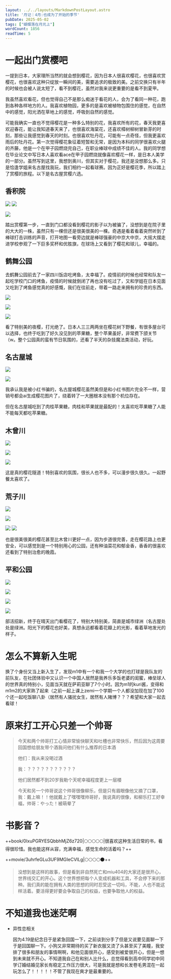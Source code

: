 ```yaml
---
layout: ../../layouts/MarkdownPostLayout.astro
title: '月记｜4月:也成为了开始的季节'
pubDate: 2025-05-02
tags: ["蝴蝶落在月光上"]
wordCount: 1856
readTime: 5
---
```

# 一起出门赏樱吧

一提到日本，大家理所当然的就会想到樱花，因为日本人很喜欢樱花，也很喜欢赏樱花，也很喜欢这种只绽放一瞬间的美，需要追求的极致的美。之前交换只有半年的时候也会被人说太短了，看不到樱花，虽然对我来说更重要的是看不到夏甲。

我虽然喜欢看花，但也觉得自己不是那么痴迷于看花的人，会为了看同一种花，跑到各种各样地方的人。我喜欢植物园，更多的是喜欢被植物包围住的感觉，在自然中的感觉，阳光洒在草地上的感觉，呼吸到自然的感觉。

可能我确实一直也不觉得樱花是一种多么特别的花，我喜欢所有的花，春天我更喜欢迎春花，能让我知道春天来了，也很喜欢海棠花，还喜欢樟树柳树冒新芽的时刻，那些让我感觉到春天的时刻。也很喜欢牡丹花，可能有一点奇怪，但我更喜欢雨后的牡丹花。第一次觉得樱花象征着短暂和无常，是因为本科的同学很喜欢火腿的齐藤，他是一个在甲子园燃烧完自己，在职业棒球中成绩不佳的人。我的同学想在毕业论文中写日本人喜欢看ace在甲子园燃烧就像喜欢樱花一样，是日本人美学的一部分。虽然写到这里，我想到奥川，但其实对于樱花，我还是没想那么多。只是恰逢学姐来名古屋找我玩，我们相约一起看球赛。因为正好是樱花季，所以踏上了赏樱的旅程。以下是名古屋赏樱六选。

## 香积院

<div class="image-group">
  <img src="https://ramenmedia.missy.eu.org/media_attachments/files/114/291/034/290/765/692/original/e223ed60f5bb5d7e.jpeg" />
  <img src="https://ramenmedia.missy.eu.org/media_attachments/files/114/291/034/407/081/586/original/4643d7032a7b16d9.jpeg" />
</div>

![](https://ramenmedia.missy.eu.org/media_attachments/files/114/291/034/412/950/585/original/fd38e6e0aef9676d.jpeg)

踏出赏樱第一步，一直到门口都没看到樱花的影子以为被骗了，没想到是在院子里的大大的一株，虽然只有一棵但还是很美很美的一棵。奇遇是看着看着突然听到了棒球打击训练的声音，打开地图一看旁边就是棒球强豪的中京大中京，大摇大摆走进学校参观了一下巨多奖杯和优胜旗，在球场上又看到了樱花和球儿，幸福的。

## 鹤舞公园

去鹤舞公园前去了一家四川饭店吃烤鱼，太幸福了。疫情前的时候也经常和队友一起吃学校门口的烤鱼，疫情的时候就倒闭了再也没有吃过了，又和学姐在日本见面又吃到了烤鱼感觉真的好感慨，我们在往前走，带着一路走来拥有的珍贵的东西。

![](https://ramenmedia.missy.eu.org/media_attachments/files/114/291/026/421/751/535/original/11fed7691e3571ac.jpeg)

![](https://ramenmedia.missy.eu.org/media_attachments/files/114/291/026/564/849/401/original/dc9394eb69e0fd86.jpeg)

![](https://ramenmedia.missy.eu.org/media_attachments/files/114/291/026/556/075/838/original/d00bc6f90d46e28e.jpeg)

看了特别美的夜樱，打光绝了。日本人三三两两坐在樱花树下野餐，有很多屋台可以选择，也终于吃到了好久没见到的苹果糖，整个苹果虽好，非常费下颌关节（w。整个公园真的蛮有节日氛围的，还看了半天的杂技魔法类活动，好玩。

## 名古屋城

![](https://ramenmedia.missy.eu.org/media_attachments/files/114/291/019/729/175/509/original/f6aaaac02f135673.jpeg)

![](https://ramenmedia.missy.eu.org/media_attachments/files/114/291/019/619/957/872/original/59d4b224e6755e16.jpeg)

我承认我是被小红书骗的，名古屋城樱花虽然美但是和小红书图片完全不一样，营销号都会ai生成樱花图片了，绕着转了一大圈根本没有那个机位存在。

但在名古屋城吃到了肉桂苹果糖，肉桂和苹果就是最配的！太喜欢吃苹果糖了人能不能每天都吃苹果糖。

## 木曾川

![](https://ramenmedia.missy.eu.org/media_attachments/files/114/291/014/503/738/614/original/56613a216537223b.jpeg)

![](https://ramenmedia.missy.eu.org/media_attachments/files/114/291/014/562/418/835/original/9a47069666203021.jpeg)

![](https://ramenmedia.missy.eu.org/media_attachments/files/114/291/014/641/244/500/original/8308115aa9203d80.jpeg)

这是真的樱花隧道！特别喜欢的氛围，很长人也不多，可以漫步很久很久。一起野餐太喜欢了。

## 荒子川

![](https://ramenmedia.missy.eu.org/media_attachments/files/114/291/006/632/882/520/original/c4d835bc8e9ca61e.jpeg)

![](https://ramenmedia.missy.eu.org/media_attachments/files/114/290/998/667/189/778/original/1fc4e85ba9b1570f.jpeg)

<div class="image-group">
  <img src="https://ramenmedia.missy.eu.org/media_attachments/files/114/291/010/885/275/217/original/509b03c00e274406.jpeg"/>
  <img src="https://ramenmedia.missy.eu.org/media_attachments/files/114/291/048/409/973/795/original/fed146c531de65de.jpeg"/>
</div>

也是很美很美的樱花甚至比木曾川更好一点，因为步道很完善，走在樱花路上也更安全，可以感觉到是一个特别用心的公园，还有种油菜花和郁金香，香香的很喜欢还看到了特别治愈的晚霞。

## 平和公园

![](https://ramenmedia.missy.eu.org/media_attachments/files/114/297/135/403/069/874/original/8a235f414e44de75.jpeg)

![](https://ramenmedia.missy.eu.org/media_attachments/files/114/297/135/400/842/960/original/a943921e9ceec20e.jpeg)

![](https://ramenmedia.missy.eu.org/media_attachments/files/114/297/139/006/244/181/original/8d961b5a4775a307.jpeg)

![](https://ramenmedia.missy.eu.org/media_attachments/files/114/297/138/961/265/389/original/643c63c01eeb26dc.jpeg)

部活招新，终于在晴天出门看樱花了，特别大特别美，简直是城市绿洲（名古屋处处是绿洲。阳光下的樱花也好美，真想永远都看着花瓣上的光影，看着草地发光的样子。

# 怎么不算新入生呢

换了个身份又当上新入生了，发现m1中有一个和我一个大学的也打球是我队友的前队友，在社团体验中又认识一个中国人居然是我养乐多饭老婆的闺蜜，棒垒球人的世界真的特别小，见面当天就在萨莉亚聊了7个小时。因为m1的kuri酱，变得和m1m2的大家熟了起来（之前一起上课上zemi一个学期一个人都没加现在加了100个还一起吃饭聊八卦（居然有人骚扰女生，居然有人赌博？？？希望和大家一起去看球！

# 原来打工开心只差一个帅哥

> 今天和两个帅哥打工心情非常愉快聊天和吐槽也非常快乐，然后因为这周要回国想给朋友带个酒我问他们有什么推荐的日本酒
> 
> 
> 他们：我从来没喝过酒
> 
> 我：？？？？？？？？？？？
> 
> 他们居然都不到20岁我勒个天呢幸福程度更上一层楼
> 
> 今天和另一个帅哥说这个帅哥很像柳乐，但是只有眉眼像他又摘了口罩，我：戴上嘛！！他就戴上了嘿嘿嘿帅哥好，我说真的很像，和柳乐打工好幸福，帅哥：やった！被萌晕了
> 

# 书影音？

++book/0lxuPGRYESQbbhMjZ6z720|🌕🌕🌕🌕🌕|很喜欢这种生活日常的书，看得很珍惜。我也能这样从容，充满幸福，感觉生命的活着吗？++

++movie/3uhrfeGLu3UF9MGIeCVlLg|🌕🌕🌕🌕🌑++

> 没想到是这样的故事，但是看到非自然死亡和miu404的大家还是很开心，世界线交汇的开心。这个世界想把每个人变成机器和工具，不会停下来的那种。我们真的能在拥有人类的思想的同时忍受这一切吗，不能，人也不能这样活着。要活得更好要会争取自己的权益，也要争取他人的权益。

# 不知道我也迷茫啊

- 异性恋相关
    
    因为4.19是纪念日于是紧急回国一下，之前谈到分手了但是又说要见面聊一下于是回国聊一下。小狗又非常期待的买了新衣服又烫了头甚至买了美瞳，我安排了很多和朋友的事情啊啊，和他见面很开心，感受到被爱很开心，但是一想到未来就不开心。不知道我自己在和别人比什么，总觉得看到高中同学初中同学订婚结婚见家长有稳定工作压力很大，可是我就是想和长发卷毛男混在一起玩怎么了！！！！！不管了我现在爽才是最重要的。